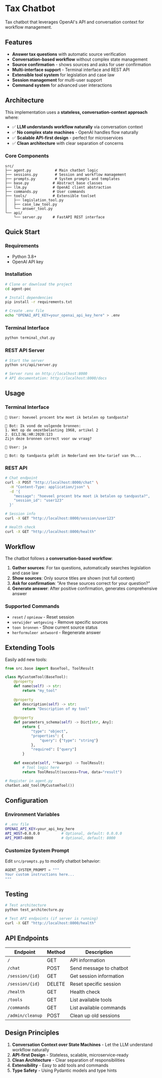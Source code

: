 # Tax Chatbot

Tax chatbot that leverages OpenAI's API and conversation context for workflow management.

## Features

- **Answer tax questions** with automatic source verification
- **Conversation-based workflow** without complex state management
- **Source confirmation** - shows sources and asks for user confirmation
- **Multi-interface support** - Terminal interface and REST API
- **Extensible tool system** for legislation and case law
- **Session management** for multi-user support
- **Command system** for advanced user interactions

## Architecture

This implementation uses a **stateless, conversation-context approach** where:

- ✅ **LLM understands workflow naturally** via conversation context
- ✅ **No complex state machines** - OpenAI handles flow naturally
- ✅ **Scalable API-first design** - perfect for microservices
- ✅ **Clean architecture** with clear separation of concerns

### Core Components

```
src/
├── agent.py           # Main chatbot logic
├── sessions.py        # Session and workflow management
├── prompts.py         # System prompts and templates
├── base.py           # Abstract base classes
├── llm.py            # OpenAI client abstraction
├── commands.py       # User commands
├── tools/            # Extensible toolset
│   ├── legislation_tool.py
│   ├── case_law_tool.py
│   └── answer_tool.py
└── api/
    └── server.py     # FastAPI REST interface
```

## Quick Start

### Requirements

- Python 3.8+
- OpenAI API key

### Installation

```bash
# Clone or download the project
cd agent-poc

# Install dependencies
pip install -r requirements.txt

# Create .env file
echo "OPENAI_API_KEY=your_openai_api_key_here" > .env
```

### Terminal Interface

```bash
python terminal_chat.py
```

### REST API Server

```bash
# Start the server
python src/api/server.py

# Server runs on http://localhost:8000
# API documentation: http://localhost:8000/docs
```

## Usage

### Terminal Interface

```
💬 User: hoeveel procent btw moet ik betalen op tandpasta?

🤖 Bot: Ik vond de volgende bronnen:
1. Wet op de omzetbelasting 1968, artikel 2
2. ECLI:NL:HR:2020:123
Zijn deze bronnen correct voor uw vraag?

💬 User: ja

🤖 Bot: Op tandpasta geldt in Nederland een btw-tarief van 9%...
```

### REST API

```bash
# Chat endpoint
curl -X POST "http://localhost:8000/chat" \
  -H "Content-Type: application/json" \
  -d '{
    "message": "hoeveel procent btw moet ik betalen op tandpasta?",
    "session_id": "user123"
  }'

# Session info
curl -X GET "http://localhost:8000/session/user123"

# Health check
curl -X GET "http://localhost:8000/health"
```

## Workflow

The chatbot follows a **conversation-based workflow**:

1. **Gather sources**: For tax questions, automatically searches legislation and case law
2. **Show sources**: Only source titles are shown (not full content)
3. **Ask for confirmation**: "Are these sources correct for your question?"
4. **Generate answer**: After positive confirmation, generates comprehensive answer

### Supported Commands

- `reset` / `opnieuw` - Reset session
- `verwijder wetgeving` - Remove specific sources
- `toon bronnen` - Show current source status
- `herformuleer antwoord` - Regenerate answer

## Extending Tools

Easily add new tools:

```python
from src.base import BaseTool, ToolResult

class MyCustomTool(BaseTool):
    @property
    def name(self) -> str:
        return "my_tool"
    
    @property
    def description(self) -> str:
        return "Description of my tool"
    
    @property
    def parameters_schema(self) -> Dict[str, Any]:
        return {
            "type": "object",
            "properties": {
                "query": {"type": "string"}
            },
            "required": ["query"]
        }
    
    def execute(self, **kwargs) -> ToolResult:
        # Tool logic here
        return ToolResult(success=True, data="result")

# Register in agent.py
chatbot.add_tool(MyCustomTool())
```

## Configuration

### Environment Variables

```bash
# .env file
OPENAI_API_KEY=your_api_key_here
API_HOST=0.0.0.0          # Optional, default: 0.0.0.0
API_PORT=8000             # Optional, default: 8000
```

### Customize System Prompt

Edit `src/prompts.py` to modify chatbot behavior:

```python
AGENT_SYSTEM_PROMPT = """
Your custom instructions here...
"""
```

## Testing

```bash
# Test architecture
python test_architecture.py

# Test API endpoints (if server is running)
curl -X GET "http://localhost:8000/health"
```

## API Endpoints

| Endpoint | Method | Description |
|----------|--------|-------------|
| `/` | GET | API information |
| `/chat` | POST | Send message to chatbot |
| `/session/{id}` | GET | Get session information |
| `/session/{id}` | DELETE | Reset specific session |
| `/health` | GET | Health check |
| `/tools` | GET | List available tools |
| `/commands` | GET | List available commands |
| `/admin/cleanup` | POST | Clean up old sessions |

## Design Principles

1. **Conversation Context over State Machines** - Let the LLM understand workflow naturally
2. **API-first Design** - Stateless, scalable, microservice-ready
3. **Clean Architecture** - Clear separation of responsibilities
4. **Extensibility** - Easy to add tools and commands
5. **Type Safety** - Using Pydantic models and type hints


